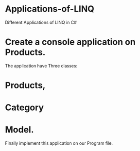 # Applications-of-LINQ
Different Applications of LINQ in C#

# Create a console application on Products. 
The application have Three classes: 
  # Products,
  # Category 
  # Model.
Finally implement this application on our Program file.
